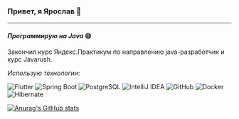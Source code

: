 ###  Привет, я Ярослав 👋

<!--
**SudarikovYaroslav/sudarikovyaroslav** is a ✨ _special_ ✨ repository because its `README.md` (this file) appears on your GitHub profile.

Here are some ideas to get you started:

- 🔭 I’m currently working on ...
- 🌱 I’m currently learning ...
- 👯 I’m looking to collaborate on ...
- 🤔 I’m looking for help with ...
- 💬 Ask me about ...
- 📫 How to reach me: ...
- 😄 Pronouns: ...
- ⚡ Fun fact: ...
-->
-----------------------
#### ***Программирую на Java*** 😄

Закончил курс Яндекс.Практикум по направлению java-разработчик и курс Javarush.


*Использую технологии*:

![Flutter](https://img.shields.io/badge/-Java-orange??style=flat&logo)
![Spring Boot](https://img.shields.io/badge/Spring_Boot-green?style=flat&logo=SpringBoot&logoColor=black)
![PostgreSQL](https://img.shields.io/badge/PostgreSQL-blue?style=flat&logo=PostgreSQL&logoColor=black)
![IntelliJ IDEA](https://img.shields.io/badge/IntelliJ_IDEA-blueviolet?style=flat&logo=IntelliJIDEA&logoColor=black)
![GitHub](https://img.shields.io/badge/GitHub-grey?style=flat&logo=GitHub&logoColor=black)
![Docker](https://img.shields.io/badge/Docker-blue?style=flat&logo=Docker&logoColor=black)
![Hibernate](https://img.shields.io/badge/Hibernate-yellowgreen?style=flat&logo=Hibernate&logoColor=black)

[![Anurag's GitHub stats](https://github-readme-stats.vercel.app/api?username=SudarikovYaroslav&show_icons=true&theme=merko
)](https://github.com/anuraghazra/github-readme-stats)